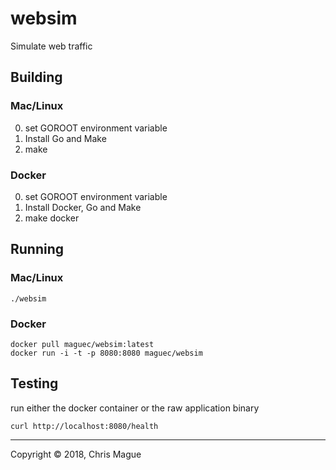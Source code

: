 # websim

Simulate web traffic 

## Building

### Mac/Linux

0) set GOROOT environment variable
1) Install Go and Make
2) make

### Docker

0) set GOROOT environment variable
1) Install Docker, Go and Make
2) make docker


## Running

### Mac/Linux

```
./websim
```

### Docker

```
docker pull maguec/websim:latest
docker run -i -t -p 8080:8080 maguec/websim
```

## Testing

run either the docker container or the raw application binary

```
curl http://localhost:8080/health
```

---
Copyright © 2018, Chris Mague
